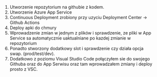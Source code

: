 1) Utworzenie repozytorium na githubie z kodem.
2) Utworzenie Azure App Service
3) Continuous Deployment zrobiony przy uzyciu Deployment Center -> Github Actions
4) Deploy apki do chmury
5) Wprowadzenie zmian w jednym z plików i sprawdzenie, ze pliki w App Service sa automatycznie uaktualniane po kazdej zmianie w repozytorium
6) Ponadto stworzony dodatkowy slot i sprawdzenie czy działa opcja swap. (prod/test/dev).<br/>
7) Dodatkowo z poziomu Visual Studio Code połączyłem sie do swojego Githuba oraz do App Serwisu oraz tam wprowadzałem zmiany i deploy prosto z VSC.

